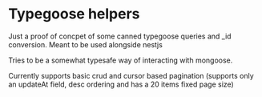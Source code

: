 # Typegoose helpers

Just a proof of concpet of some canned typegoose queries and _id conversion.
Meant to be used alongside nestjs

Tries to be a somewhat typesafe way of interacting with mongoose. 

Currently supports basic crud and cursor based pagination (supports only an updateAt field, desc ordering and has a 20 items fixed page size)
